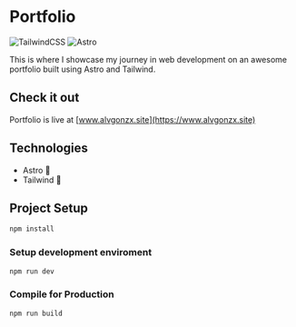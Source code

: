 # Portfolio

![TailwindCSS](https://img.shields.io/badge/tailwindcss-%2338B2AC.svg?style=for-the-badge&logo=tailwind-css&logoColor=white)
![Astro](https://astro.badg.es/v1/built-with-astro/small.svg)

This is where I showcase my journey in web development on an awesome portfolio built using Astro and Tailwind.

## Check it out

Portfolio is live at [www.alvgonzx.site](https://www.alvgonzx.site)

## Technologies

-   Astro 🚀
-   Tailwind 🔷

## Project Setup

```sh
npm install
```

### Setup development enviroment

```sh
npm run dev
```

### Compile for Production

```sh
npm run build
```
